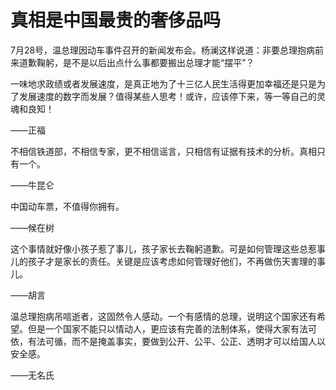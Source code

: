 # 真相是中国最贵的奢侈品吗

7月28号，温总理因动车事件召开的新闻发布会。杨澜这样说道：非要总理抱病前来道歉鞠躬，是不是以后出点什么事都要搬出总理才能“摆平”？ 

一味地求政绩或者发展速度，是真正地为了十三亿人民生活得更加幸福还是只是为了发展速度的数字而发展？值得某些人思考！或许，应该停下来，等一等自己的灵魂和良知！ 

——正福 

不相信铁道部，不相信专家，更不相信谣言，只相信有证据有技术的分析。真相只有一个。 

——牛昆仑 

中国动车票，不值得你拥有。 

——候在树 

这个事情就好像小孩子惹了事儿，孩子家长去鞠躬道歉。可是如何管理这些总惹事儿的孩子才是家长的责任。关键是应该考虑如何管理好他们，不再做伤天害理的事儿。 

——胡言 

温总理抱病吊唁逝者，这固然令人感动。一个有感情的总理，说明这个国家还有希望。但是一个国家不能只以情动人，更应该有完善的法制体系，使得大家有法可依，有法可循，而不是掩盖事实，要做到公开、公平、公正、透明才可以给国人以安全感。 

——无名氏